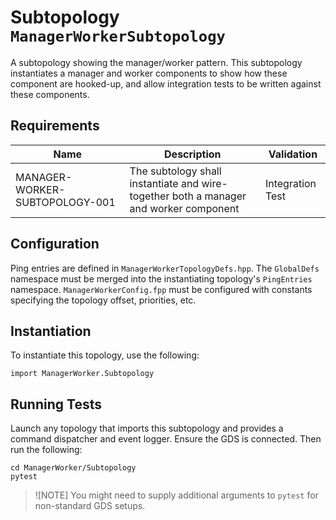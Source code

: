 # Subtopology `ManagerWorkerSubtopology`

A subtopology showing the manager/worker pattern.  This subtopology instantiates a manager and worker components to show how these component are hooked-up, and allow integration tests to be written against these components.

## Requirements

| Name                           | Description                                                                          | Validation       |
|--------------------------------|--------------------------------------------------------------------------------------|------------------|
| MANAGER-WORKER-SUBTOPOLOGY-001 | The subtology shall instantiate and wire-together both a manager and worker component| Integration Test |

## Configuration

Ping entries are defined in `ManagerWorkerTopologyDefs.hpp`.  The `GlobalDefs` namespace must be merged into the instantiating topology's `PingEntries` namespace.  `ManagerWorkerConfig.fpp` must be configured with constants specifying the topology offset, priorities, etc.

## Instantiation

To instantiate this topology, use the following:

```
import ManagerWorker.Subtopology
```

## Running Tests

Launch any topology that imports this subtopology and provides a command dispatcher and event logger. Ensure the GDS is connected. Then run the following:

```
cd ManagerWorker/Subtopology
pytest
```

> ![NOTE]
> You might need to supply additional arguments to `pytest` for non-standard GDS setups.
